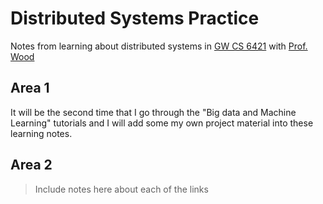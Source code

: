 # Distributed Systems Practice
Notes from learning about distributed systems in [GW CS 6421](https://gwdistsys18.github.io/) with [Prof. Wood](https://faculty.cs.gwu.edu/timwood/)

## Area 1
It will be the second time that I go through the "Big data and Machine Learning" tutorials and I will add some my own project material into these learning notes.

## Area 2
> Include notes here about each of the links
